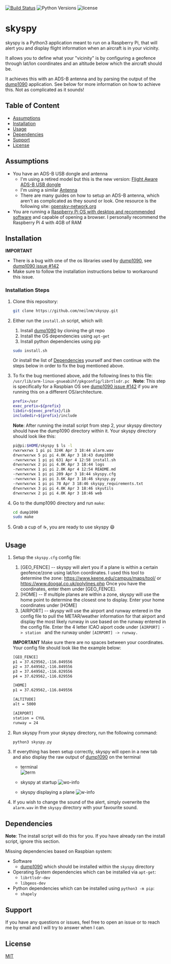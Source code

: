[![Build Status](https://www.travis-ci.com/neilnm/skyspy.svg?branch=master)](https://www.travis-ci.com/neilnm/skyspy) ![Python Versions](https://img.shields.io/badge/python-3.6%20%7C%203.7%20%7C%203.8%20%7C3.9-blue) ![license](https://img.shields.io/github/license/neilnm/skyspy)

# skyspy
skyspy is a Python3 application meant to run on a Raspberry Pi, that will alert you and display flight information when an aircraft is in your vicinity.

It allows you to define what your "vicinity" is by configuring a geofence through lat/lon coordinates and an altitude below which the aircraft should be.

It achieves this with an ADS-B antenna and by parsing the output of the [dump1090](https://github.com/antirez/dump1090) application. See below for more information on how to achieve this. Not as complicated as it sounds!

## Table of Content
- [Assumptions](#Assumptions)
- [Installation](#Installation)
- [Usage](#Usage)
- [Dependencies](#Dependencies)
- [Support](#Support)
- [License](#License)

## Assumptions

 - You have an ADS-B USB dongle and antenna
	 - I'm using a retired model but this is the new version: [Flight Aware ADS-B USB dongle](https://www.amazon.ca/FlightAware-Pro-Stick-ADS-B-Receiver/dp/B01D1ZAP3C/ref=sr_1_5?dchild=1&keywords=ADS-B&qid=1617558428&sr=8-5)
	 - I'm using a similar [Antenna](https://www.amazon.ca/Bingfu-Magnetic-Aviation-Receiver-Software/dp/B082SH4GFH/ref=sr_1_8?dchild=1&keywords=ADS-B&qid=1617558649&sr=8-8)
	 - There are many guides on how to setup an ADS-B antenna, which aren't as complicated as they sound or look. One resource is the following site: [opensky-network.org](https://opensky-network.org/contribute/get-a-receiver)
 - You are running a [Raspberry Pi OS with desktop and recommended software](https://www.raspberrypi.org/software/operating-systems/) and capable of opening a browser. I personally recommend the Raspberry Pi 4 with 4GB of RAM

## Installation

**IMPORTANT**
- There is a bug with one of the os libraries used by [dump1090](https://github.com/antirez/dump1090), see
   [dump1090 issue #142](https://github.com/antirez/dump1090/issues/142)
- Make sure to follow the installation instructions below to workaround this issue.


### Installation Steps
 1. Clone this repository:
	```bash
	git clone https://github.com/neilnm/skyspy.git
	```
 2. Either run the `install.sh` script, which will:
    1. Install [dump1090](https://github.com/antirez/dump1090) by cloning the git repo
	2. Install the OS dependencies using `apt-get`
	3. Install python dependencies using pip

	```bash
	sudo install.sh
	```

	Or install the list of [Dependencies](#Dependencies) yourself and then continue with the steps below in order to fix the bug mentioned above.
&nbsp;

 3. To fix the bug mentioned above, add the following lines to this file:  `/usr/lib/arm-linux-gnueabihf/pkgconfig/librtlsdr.pc`
&nbsp;
	 **Note**: This step is specifically for a Raspbian OS see [dump1090 issue #142](https://github.com/antirez/dump1090/issues/142) if you are running this on a different OS/architecture.


	 ```bash
	prefix=/usr
	exec_prefix=${prefix}
	libdir=${exec_prefix}/lib
	includedir=${prefix}/include
	 ```

	**Note**: After running the install script from step 2, your skyspy directory should have the dump1090 directory within it. Your skyspy directory should look like this:
	```bash
	pi@pi:$HOME/skyspy $ ls -l
	rwxrwxrwx 1 pi pi 324K Apr 3 18:44 alarm.wav
	drwxrwxrwx 5 pi pi 4.0K Apr 3 18:43 dump1090
	-rwxrwxrwx 1 pi pi 631 Apr 4 12:58 install.sh
	drwxrwxrwx 2 pi pi 4.0K Apr 3 18:44 logs
	-rwxrwxrwx 1 pi pi 2.0K Apr 4 12:54 README.md
	-rwxrwxrwx 1 pi pi 209 Apr 3 18:44 skyspy.cfg
	-rwxrwxrwx 1 pi pi 3.6K Apr 3 18:46 skyspy.py
	-rwxrwxrwx 1 pi pi 78 Apr 3 18:46 skyspy_requirements.txt
	drwxrwxrwx 3 pi pi 4.0K Apr 3 18:46 skyutils
	drwxrwxrwx 2 pi pi 4.0K Apr 3 18:46 web
	```

 4. Go to the dump1090 directory and run `make`:
	```bash
	cd dump1090
	sudo make
	```
 5. Grab a cup of :coffee:, you are ready to use skyspy :smile:


## Usage

 1. Setup the `skyspy.cfg` config file:

	1. [GEO_FENCE] -- skyspy will alert you if a plane is within a certain geofence/zone using lat/lon coordinates. I used this tool to determine the 	zone: https://www.keene.edu/campus/maps/tool/ or https://www.doogal.co.uk/polylines.php Once you have the coordinates, enter them under [GEO_FENCE].
	2.  [HOME] -- If multiple planes are within a zone, skyspy will use the home point to determine the closest one to display. Enter your home coordinates under [HOME]
	3. [AIRPORT] -- skyspy will use the airport and runway entered in the config file to pull the METAR/weather information for that airport and display the most likely runway in use based on the runway entered in the config file. Enter the 4 letter ICAO aiport code under `[AIRPORT] -> station ` and the runway under `[AIRPORT] -> runway.`
&nbsp;

	**IMPORTANT**
	Make sure there are no spaces between your coordinates. Your config file should look like the example below:

	 ```bash
	[GEO_FENCE]
	p1 = 37.629562,-116.849556
	p2 = 37.649562,-116.849556
	p3 = 37.649562,-116.829556
	p4 = 37.629562,-116.829556

	[HOME]
	p1 = 37.629562,-116.849556

	[ALTITUDE]
	alt = 5000

	[AIRPORT]
	station = CYUL
	runway = 24
	```


2. Run skyspy
	From your skyspy directory, run the following command:
	```bash
	python3 skyspy.py
	```

3. If everything has been setup correctly, skyspy will open in a new tab and also display the raw output of [dump1090](https://github.com/antirez/dump1090) on the terminal

	 - terminal <br>
![term](https://i.ibb.co/ZVXLFsJ/term.jpg)

	 - skyspy at startup
![wo-info](https://i.ibb.co/yBjwtdj/skyspy-wo-info.jpg)

	 - skyspy displaying a plane
![w-info](https://i.ibb.co/sRsKDXt/skyspy-w-info.jpg)
&nbsp;

4. If you wish to change the sound of the alert, simply overwrite the `alarm.wav` in the `skyspy` directory with your favourite sound.

## Dependencies

**Note**: The install script will do this for you. If you have already ran the install script, ignore this section.

Missing dependencies based on Raspbian system:

- Software
	 - [dump1090](https://github.com/antirez/dump1090) which should be installed within the `skyspy` directory
 - Operating System dependencies which can be installed via `apt-get`:
	 - `librtlsdr-dev`
	 - `libgeos-dev`
 - Python dependencies which can be installed using `python3 -m pip`:
	 - `shapely`

## Support

If you have any questions or issues, feel free to open an issue or to reach me by email and I will try to answer when I can.

## License

[MIT](https://choosealicense.com/licenses/mit/)
